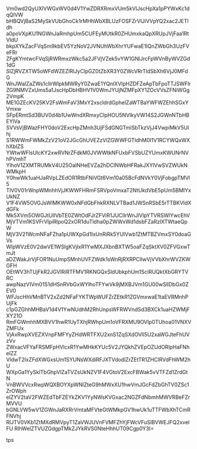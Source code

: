 Vm0wd2QyUXlVWGxWV0d4V1YwZDRXRmxVUm5kVlJscHpXa1pPYWxKc1dqQlVW
bHBQVjBaS2MySkVUbGhoCk1rMHhWbXBLUzFOSFZrVlJiVVpYQ2xac2JETldh
a0poVXpKU1NGWnJaRmhpUm5CUFEyMUtkR0ZHUmxkaQpXRUpJVjFaa1RtVldU
bkpXYkZacFVqSm9kbEV5YzNoV2JVNUhWbXhrYUFwaE1IQnZWbGh3UzFVeFRr
ZFgKYmtwcFVqSjRWRmxzWkc5a2JFVjVZek5vYW1GNlJrcFpWVnByWVZGd1dG
SlZjRVZXTW5oWFdWZEZlRlJyClpGZ0tZbXR3Y0ZWcVRrTldSbXh6VjJ0MFdG
WnJWalZaZWs1cllrWlpkMWRyY0ZwaE1YQnlXVlpHZDFZeApTbFpoTTJSWFlr
ZG9NMVZxUms5a1JscHpDbHBHV1V0WmJYUjNZMFpXY1ZOcVVsZFNiWGg2VmpK
ME1GZEcKV25KV2FsWmFaV3MxY2xscldrdGphelZaWTBaYWFWZEhhSGxYVmxw
SFpERmtSd3BUV0d4b1UwWndXRmxyClpHOU5NVlkyVW14S2JGWnNTbHBEYlVa
SVVsVjBWazFHY0doV2ExcHpZMnh3UjFSdGNGTmlSbTkzVjJ4VwpiMkV5Ulhj
S1RWWmFWMkZzV21oV2JGcGhUVEZzVlZGWWFGTldhM0I1V1RCYWQxWXhXblZS
YWtwWFlsUlcKY2xwRVNrZFdkM0JVWWtkNFUxbFVSbUZYUmxKWUNrNVhPVmhT
YlhoV1ZXMTRUMkV4U25OalNHeEVZa2hDClNWbHFRakJXYlVwSVZWUkNWMkpH
Y0hwWk1uaHJaRVpLZEdOR1RtbFNiVGt6Vm10a05BcFdNVkY0VjFobgpTMVl5
TlV0V01rWnpWMnhhVjJKWWFHRmFSRVpoVmxaT2NtUkdVbE5pUm5BMlYxUkNZ
V1F4VW5OVGJsWlMKWW0xNFdGbFhkRXNLVTBad1JWSnRSbE5rTTBKVldXdGFk
Mk5XVm5OWGJtUllVbTE0ZWtOdFJrZFViR1JUCllrWnJlVlpYTVRSWlYwcEhV
MjVTVm1KSVFrVlpiRlpoQ2xOR1duTldha0pZWWxWd1dsbFZaRzlXTWtaeQpW
MjV3V21WcmNFaFZha1pUWXpGd1IxUnRiRk5YUlVwb1ZtMTBZVmxSY0doaGVs
WlpWVzE0V2dwVE1WSlgKVjIxR1YwMXJXbnBXTW5oaFZqSktXV0ZFVGxwTmJt
aDZWakJrVjFOR1NuUmpSMnhUVFZWdk1sWnRjRXRPClIwVjVVbXhrWVZKWGFH
OEtWV3hTUjFkR2JGVlRiRTFMV1RKNGQxSldUbkphUm1SclRUQktXbGRYTVRC
awpNazVIVm01S1dHSnRVbGxWYlhoTFYwVk9jMXBJVm1GU00wSllDbGx0ZEV0
WFJscHhVMnBTV2xZd2NFaFYKTWpWUFZrZEtkR1ZGVmxwaE1taEVRMnhPUjFk
c1pGZGhhMHBaV1d4V1YwNUdhM2RhUnpsWFRWVndSd3BXCk1uaHZWMjFXY21O
RmFGWmhhMXBVV1hwR1UyTXhjRWhpUm1oVFRXMU9OVlp0TUhoa01VNXVZMFUx
VjAxRwpXVEZXVnpFMFYyZHdWRTFXU2xnS1ZqSXdOVll5U2xaWGJteFhUVzVv
ZWxacVFYaFRSMFpHVlcxR1YwMHkKYUc5V2JYQkhZVEpOZUdORlpHaFNhelZZ
VldwT2IxZFdXWGxsUm1SYUNsWXdiRFJXTVdodlZrZEtTR1ZHClRVdFhWM2hU
WXpGa1YySklTbGhpVlZaTVZsUkNZV1F4VGtoV2ExcFBWak5vVTFZd1ZrdGtN
VnBWVVcxRwpWQXBOYXpWNlZteG9hMWxXU1hwVmJGcFdZbGhTV0ZSc1ZrOWph
elZYV2taV2FWZEdTbFZEYkZKV1YyNWsKVGxac2NGZFdNbmhMWVRBeFZrMVVU
bGNLVW5wV1ZGWnJaRXRrVmtaMFVteGtWMkpGV1hwUk1uTTFWbXhTCmRFNVhj
RlJTV0VKb1ZtMXdRMVpyT1ZaVWJUVnFVMFZhYjFWcVFuSlBVWEJFQ2xvelFU
RlhWelZTVUZGdgpTMkZJYkRVS0NteHhhUT09Cgp0Y3I=

tps